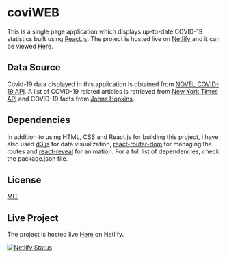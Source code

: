 # coviWEB

This is a single page application which displays up-to-date COVID-19 statistics built using [React.js](https://reactjs.org/). The project is hosted live on [Netlify](https://app.netlify.com) and it can be viewed [Here](https://coviweb.netlify.app/). 

## Data Source

Covid-19 data displayed in this application is obtained from [NOVEL COVID-19 API](https://disease.sh). A list of COVID-19 related articles is retrieved from [New York Times API](https://www.nytimes.com/) and COVID-19 facts from [Johns Hopkins](https://www.hopkinsmedicine.org/health/conditions-and-diseases/coronavirus).

## Dependencies

In addition to using HTML, CSS and React.js for building this project, i have also used [d3.js](https://d3js.org/) for data visualization, [react-router-dom](https://reactrouter.com/web/guides/quick-start) for managing the routes and [react-reveal](https://www.react-reveal.com/) for animation. For a full list of dependencies, check the package.json file.

## License

[MIT](https://choosealicense.com/licenses/mit/)

## Live Project

The project is hosted live [Here](https://coviweb.netlify.app/) on Netlify.


[![Netlify Status](https://api.netlify.com/api/v1/badges/387bbe70-f6a6-46a3-ae45-7eb2fd1c2260/deploy-status)](https://app.netlify.com/sites/coviweb/deploys)